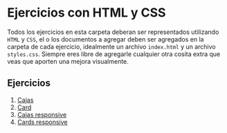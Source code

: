 # Ejercicios con HTML y CSS

Todos los ejercicios en esta carpeta deberan ser representados utilizando `HTML` y `CSS`, el o los documentos a agregar deben ser agregados en la carpeta de cada ejercicio, idealmente un archivo `index.html` y un archivo `styles.css`.
Siempre eres libre de agregarle cualquier otra cosita extra que veas que aporten una mejora visualmente.

## Ejercicios
1. [Cajas](./01-cajas/readme.md)
2. [Card](./02-card/readme.md)
3. [Cajas responsive](./03-cajas-responsive/readme.md)
4. [Cards responsive](./04-cards-responsive/readme.md)